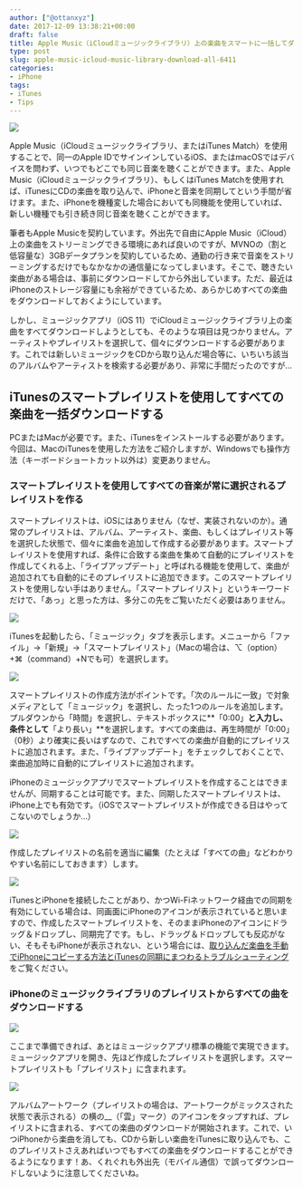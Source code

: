 ```yaml
---
author: ["@ottanxyz"]
date: 2017-12-09 13:38:21+00:00
draft: false
title: Apple Music（iCloudミュージックライブラリ）上の楽曲をスマートに一括してダウンロードする方法
type: post
slug: apple-music-icloud-music-library-download-all-6411
categories:
- iPhone
tags:
- iTunes
- Tips
---
```


![](/uploads/2017/12/171209-5a2bde03513bf.jpg)

Apple Music（iCloudミュージックライブラリ、またはiTunes Match）を使用することで、同一のApple IDでサインインしているiOS、またはmacOSではデバイスを問わず、いつでもどこでも同じ音楽を聴くことができます。また、Apple Music（iCloudミュージックライブラリ）、もしくはiTunes Matchを使用すれば、iTunesにCDの楽曲を取り込んで、iPhoneと音楽を同期してという手間が省けます。また、iPhoneを機種変した場合においても同機能を使用していれば、新しい機種でも引き続き同じ音楽を聴くことができます。

筆者もApple Musicを契約しています。外出先で自由にApple Music（iCloud）上の楽曲をストリーミングできる環境にあれば良いのですが、MVNOの（割と低容量な）3GBデータプランを契約しているため、通勤の行き来で音楽をストリーミングするだけでもなかなかの通信量になってしまいます。そこで、聴きたい楽曲がある場合は、事前にダウンロードしてから外出しています。ただ、最近はiPhoneのストレージ容量にも余裕ができているため、あらかじめすべての楽曲をダウンロードしておくようにしています。

しかし、ミュージックアプリ（iOS 11）でiCloudミュージックライブラリ上の楽曲をすべてダウンロードしようとしても、そのような項目は見つかりません。アーティストやプレイリストを選択して、個々にダウンロードする必要があります。これでは新しいミュージックをCDから取り込んだ場合等に、いちいち該当のアルバムやアーティストを検索する必要があり、非常に手間だったのですが…

## iTunesのスマートプレイリストを使用してすべての楽曲を一括ダウンロードする

PCまたはMacが必要です。また、iTunesをインストールする必要があります。今回は、MacのiTunesを使用した方法をご紹介しますが、Windowsでも操作方法（キーボードショートカット以外は）変更ありません。

### スマートプレイリストを使用してすべての音楽が常に選択されるプレイリストを作る

スマートプレイリストは、iOSにはありません（なぜ、実装されないのか）。通常のプレイリストは、アルバム、アーティスト、楽曲、もしくはプレイリスト等を選択した状態で、個々に楽曲を追加して作成する必要があります。スマートプレイリストを使用すれば、条件に合致する楽曲を集めて自動的にプレイリストを作成してくれる上、「ライブアップデート」と呼ばれる機能を使用して、楽曲が追加されても自動的にそのプレイリストに追加できます。このスマートプレイリストを使用しない手はありません。「スマートプレイリスト」というキーワードだけで、「あっ」と思った方は、多分この先をご覧いただく必要はありません。

![](/uploads/2017/12/171209-5a2bdff97efb7.png)

iTunesを起動したら、「ミュージック」タブを表示します。メニューから「ファイル」→「新規」→「スマートプレイリスト」（Macの場合は、⌥（option）+⌘（command）+Nでも可）を選択します。

![](/uploads/2017/12/171209-5a2be005b6ed2.png)

スマートプレイリストの作成方法がポイントです。「次のルールに一致」で対象メディアとして「ミュージック」を選択し、たった1つのルールを追加します。プルダウンから「時間」を選択し、テキストボックスに**「0:00」**と入力し、条件として**「より長い」**を選択します。すべての楽曲は、再生時間が「0:00」（0秒）より確実に長いはずなので、これですべての楽曲が自動的にプレイリストに追加されます。また、「ライブアップデート」をチェックしておくことで、楽曲追加時に自動的にプレイリストに追加されます。

iPhoneのミュージックアプリでスマートプレイリストを作成することはできませんが、同期することは可能です。また、同期したスマートプレイリストは、iPhone上でも有効です。（iOSでスマートプレイリストが作成できる日はやってこないのでしょうか…）

![](/uploads/2017/12/171209-5a2be00e1ce64.png)

作成したプレイリストの名前を適当に編集（たとえば「すべての曲」などわかりやすい名前にしておきます）します。

![](/uploads/2017/12/171209-5a2be0165419b.png)

iTunesとiPhoneを接続したことがあり、かつWi-Fiネットワーク経由での同期を有効にしている場合は、同画面にiPhoneのアイコンが表示されていると思いますので、作成したスマートプレイリストを、そのままiPhoneのアイコンにドラッグ＆ドロップし、同期完了です。もし、ドラッグ＆ドロップしても反応がない、そもそもiPhoneが表示されない、という場合には、[取り込んだ楽曲を手動でiPhoneにコピーする方法とiTunesの同期にまつわるトラブルシューティング](/posts/2017/11/itunes-iphone-music-copy-trouble-6269/)をご覧ください。

### iPhoneのミュージックライブラリのプレイリストからすべての曲をダウンロードする

![](/uploads/2017/12/171209-5a2be527c6f68.jpeg)

ここまで準備できれば、あとはミュージックアプリ標準の機能で実現できます。ミュージックアプリを開き、先ほど作成したプレイリストを選択します。スマートプレイリストも「プレイリスト」に含まれます。

![](/uploads/2017/12/171209-5a2be52ed1f93.jpeg)

アルバムアートワーク（プレイリストの場合は、アートワークがミックスされた状態で表示される）の横の\_\_（「雲」マーク）のアイコンをタップすれば、プレイリストに含まれる、すべての楽曲のダウンロードが開始されます。これで、いつiPhoneから楽曲を消しても、CDから新しい楽曲をiTunesに取り込んでも、このプレイリストさえあればいつでもすべての楽曲をダウンロードすることができるようになります！あ、くれぐれも外出先（モバイル通信）で誤ってダウンロードしないように注意してくださいね。
